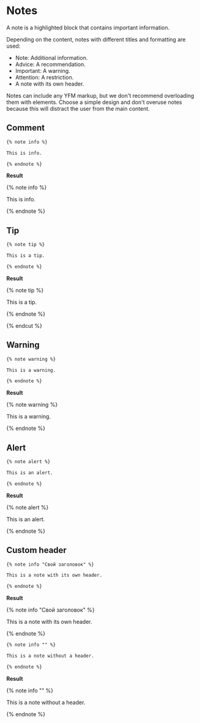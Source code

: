 # Notes

A note is a highlighted block that contains important information.

Depending on the content, notes with different titles and formatting are used:

* Note: Additional information.
* Advice: A recommendation.
* Important: A warning.
* Attention: A restriction.
* A note with its own header.

Notes can include any YFM markup, but we don't recommend overloading them with elements. Choose a simple design and don't overuse notes because this will distract the user from the main content.

## Comment

```markdown
{% note info %}

This is info.

{% endnote %}
```

**Result**

{% note info %}

This is info.

{% endnote %}

## Tip

```markdown
{% note tip %}

This is a tip.

{% endnote %}
```

**Result**

{% note tip %}

This is a tip.

{% endnote %}

{% endcut %}

## Warning

```markdown
{% note warning %}

This is a warning.

{% endnote %}
```

**Result**

{% note warning %}

This is a warning.

{% endnote %}

## Alert

```markdown
{% note alert %}

This is an alert.

{% endnote %}
```

**Result**

{% note alert %}

This is an alert.

{% endnote %}

## Custom header

```markdown
{% note info "Свой заголовок" %}

This is a note with its own header.

{% endnote %}
```

**Result**

{% note info "Свой заголовок" %}

This is a note with its own header.

{% endnote %}

```markdown
{% note info "" %}

This is a note without a header.

{% endnote %}
```

**Result**

{% note info "" %}

This is a note without a header.

{% endnote %}

